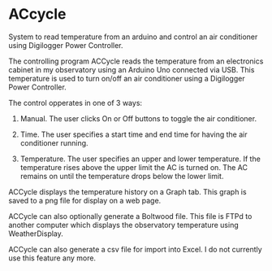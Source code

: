 # ACcycle
System to read temperature from an arduino and control an air conditioner using Digilogger Power Controller.

The controlling program ACCycle reads the temperature from an electronics cabinet in my observatory using an Arduino Uno connected via USB. 
This temperature is used to turn on/off an air conditioner using a Digilogger Power Controller.

The control opperates in one of 3 ways:

1) Manual. The user clicks On or Off buttons to toggle the air conditioner.

2) Time. The user specifies a start time and end time for having the air conditioner running.

3) Temperature. The user specifies an upper and lower temperature. If the temperature rises above the upper limit the AC is turned on. The AC remains on until the temperature drops below the lower limit.

ACCycle displays the temperature history on a Graph tab. This graph is saved to a png file for display on a web page.

ACCycle can also optionally generate a Boltwood file. This file is FTPd to another computer which displays the observatory temperature using WeatherDisplay.

ACCycle can also generate a csv file for import into Excel. I do not currently use this feature any more.
